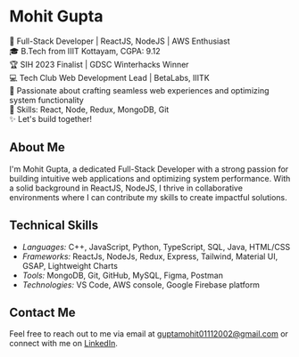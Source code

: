 # Mohit Gupta

🚀 Full-Stack Developer | ReactJS, NodeJS | AWS Enthusiast  
🎓 B.Tech from IIIT Kottayam, CGPA: 9.12  
🏆 SIH 2023 Finalist | GDSC Winterhacks Winner  
💻 Tech Club Web Development Lead | BetaLabs, IIITK  
🌟 Passionate about crafting seamless web experiences and optimizing system functionality  
🔧 Skills: React, Node, Redux, MongoDB, Git  
✨ Let's build together!  

## About Me

I'm Mohit Gupta, a dedicated Full-Stack Developer with a strong passion for building intuitive web applications and optimizing system performance. With a solid background in ReactJS, NodeJS, I thrive in collaborative environments where I can contribute my skills to create impactful solutions.

<!-- ## Projects -->

<!-- ### Betahacks Official Website
- *Tech Stack:* ReactJS, NodeJS, TypeScript, MongoDB, AWS
- *Link:* [Betahacks Official Website](#)
- *Description:* Built the official Cyber Community website with features like secure Authentication, Blogs CRUD, and an intuitive upvote system. Continuously improving and maintaining the platform to meet the dynamic needs of cybersecurity enthusiasts.

### Flee Portal- Institute’s Outpass System
- *Tech Stack:* ReactJS, NodeJS, TypeScript, MongoDB
- *Link:* [Flee Portal- Institute’s Outpass System](#)
- *Description:* Spearheaded the continuous maintenance and improvement of the biometric-based outpass management system, reducing 90% physical efforts.

### Agro-Connect
- *Tech Stack:* Solidity, ReactJS, Django, Firebase
- *Link:* [Agro-Connect](#)
- *Description:* Led the development as the Frontend developer and designer, achieving a 90 percent efficiency solution with a dedicated team of 5 members. -->

## Technical Skills

- *Languages:* C++, JavaScript, Python, TypeScript, SQL, Java, HTML/CSS
- *Frameworks:* ReactJs, NodeJs, Redux, Express, Tailwind, Material UI, GSAP, Lightweight Charts
- *Tools:* MongoDB, Git, GitHub, MySQL, Figma, Postman
- *Technologies:* VS Code, AWS console, Google Firebase platform

## Contact Me

Feel free to reach out to me via email at guptamohit01112002@gmail.com or connect with me on [LinkedIn](https://www.linkedin.com/in/mohit-gupta0111).
